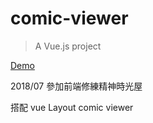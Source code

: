 # comic-viewer

> A Vue.js project

[Demo](https://wan-zhen.github.io/ComicViewer/dist)

2018/07 參加前端修練精神時光屋

搭配 vue Layout comic viewer
